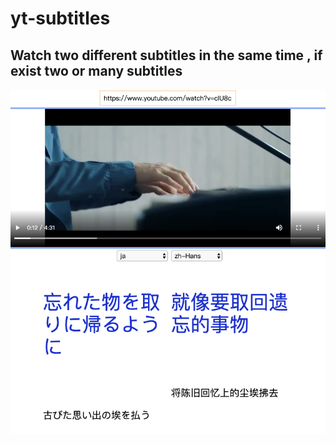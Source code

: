 # yt-subtitles

## Watch two different subtitles in the same time , if exist two or many subtitles

![screen](./screen.png)
